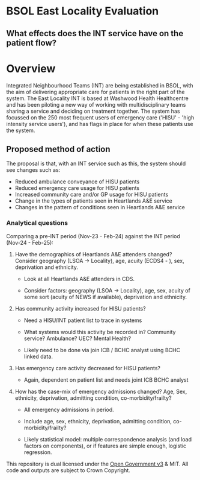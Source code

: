 # BSOL East Locality Evaluation
## What effects does the INT service have on the patient flow?

# Overview

Integrated Neighbourhood Teams (INT) are being established in BSOL, with the aim of delivering appropriate care for patients in the right part of the system.  The East Locality INT is based at Washwood Health Healthcentre and has been piloting a new way of working with multidisciplinary teams sharing a service and deciding on treatment together.
The system has focussed on the 250 most frequent users of emergency care ('HISU' - 'high intensity service users'), and has flags in place for when these patients use the system.

## Proposed method of action

The proposal is that, with an INT service such as this, the system should see changes such as:

* Reduced ambulance conveyance of HISU patients
* Reduced emergency care usage for HISU patients
* Increased community care and/or GP usage for HISU patients
* Change in the types of patients seen in Heartlands A&E service
* Changes in the pattern of conditions seen in Heartlands A&E service

### Analytical questions

Comparing a pre-INT period (Nov-23 - Feb-24) against the INT period (Nov-24 - Feb-25):

1. Have the demographics of Heartlands A&E attenders changed?  Consider geography (LSOA -> Locality), age, acuity (ECDS4 - ), sex, deprivation and ethnicity.

    - Look at all Heartlands A&E attenders in CDS.
  
    - Consider factors: geography (LSOA -> Locality), age, sex, acuity of some sort (acuity of NEWS if available), deprivation and ethnicity.

2. Has community activity increased for HISU patients? 
  
    - Need a HISU/INT patient list to trace in systems
  
    -	What systems would this activity be recorded in? Community service? Ambulance? UEC? Mental Health?
  
    - Likely need to be done via join ICB / BCHC analyst using BCHC linked data.

3. Has emergency care activity decreased for HISU patients?
    
    - Again, dependent on patient list and needs joint ICB BCHC analyst
  
4. How has the case-mix of emergency admissions changed?  Age, Sex, ethnicity, deprivation, admitting condition, co-morbidity/frailty?
  
    - All emergency admissions in period.
  
    - Include age, sex, ethnicity, deprivation, admitting condition, co-morbidity/frailty?
  
    - Likely statistical model:  multiple correspondence analysis (and load factors on components), or if features are simple enough, logistic regression.




This repository is dual licensed under the [Open Government v3]([https://www.nationalarchives.gov.uk/doc/open-government-licence/version/3/) & MIT. All code and outputs are subject to Crown Copyright.
